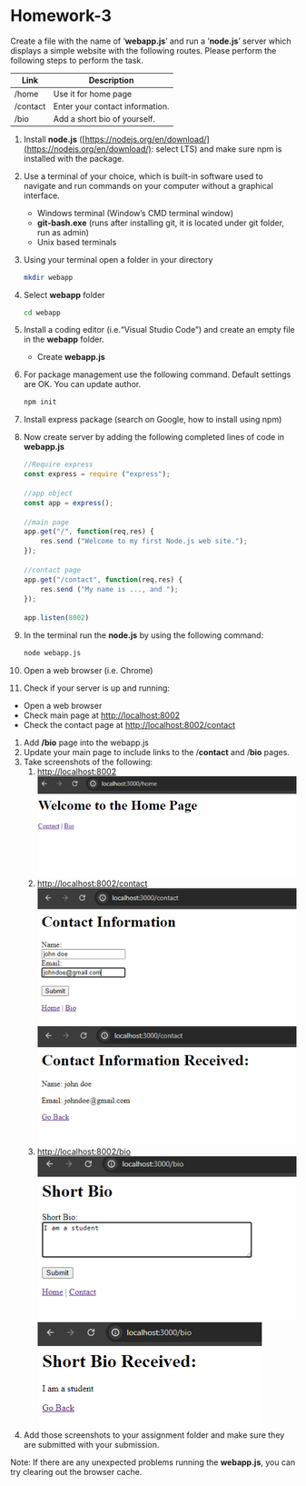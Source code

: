 # Homework-3

Create a file with the name of ‘**webapp.js**’ and run a ‘**node.js**’ server which displays a simple website with the following routes. Please perform the following steps to perform the task.


|Link|Description|
|---|---|
|/home |	Use it for home page|
|/contact |	Enter your contact information.|
|/bio |	Add a short bio of yourself.|


1. Install **node.js** ([https://nodejs.org/en/download/](https://nodejs.org/en/download/): select LTS) and make sure npm is installed with the package.
1. Use a terminal of your choice, which is built-in software used to navigate and run commands on your computer without a graphical interface.
    - Windows terminal  (Window’s CMD terminal window)
    - **git-bash.exe** (runs after installing git, it is located under git folder, run as admin)
    - Unix based terminals
2. Using your terminal open a folder in your directory

    ```bash
    mkdir webapp
    ```

3. Select **webapp** folder

    ```bash
    cd webapp
    ```

4. Install a coding editor (i.e.“Visual Studio Code”) and create an empty file in the **webapp** folder.
    - Create **webapp.js**
5.  For package management use the following command. Default settings are OK. You can update author.

    ```bash
    npm init
    ```

6. Install express package (search on Google, how to install using npm)

7. Now create server by adding the following completed lines of code in **webapp.js**

    ```jsx
    //Require express
    const express = require ("express");

    //app object
    const app = express();

    //main page
    app.get("/", function(req,res) {
    	res.send ("Welcome to my first Node.js web site.");
    });

    //contact page
    app.get("/contact", function(req,res) {
    	res.send ("My name is ..., and ");
    });

    app.listen(8002)
    ```

8. In the terminal run the **node.js** by using the following command:
    ```bash
    node webapp.js
    ```
1. Open a web browser (i.e. Chrome)
2. Check if your server is up and running:
- Open a web browser
- Check main page at [http://localhost:8002](http://localhost:8002/)
- Check the contact page at [http://localhost:8002/contact](http://localhost:8002/contact)
1. Add **/bio** page into the webapp.js
2. Update your main page to include links to the /**contact** and /**bio** pages.
3. Take screenshots of the following:
    1. [http://localhost:8002](http://localhost:8002/)
    ![Alt text](image.png)
    2. [http://localhost:8002/contact](http://localhost:8002/contact)
    ![Alt text](image-1.png)
    ![Alt text](image-2.png)
    3. [http://localhost:8002/bio](http://localhost:8002/bio)
    ![Alt text](image-3.png)
    ![Alt text](image-4.png)
4. Add those screenshots to your assignment folder and make sure they are submitted with your submission.

Note: If there are any unexpected problems running the **webapp.js**, you can try clearing out the browser cache.
